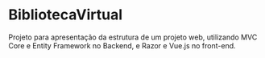 # BibliotecaVirtual
Projeto para apresentação da estrutura de um projeto web, utilizando MVC Core e Entity Framework no Backend, e Razor e Vue.js no front-end.
